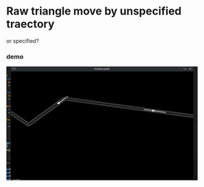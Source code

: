 # Raw triangle move by unspecified traectory
or specified?

### demo
<img src="demo.gif" style="width: 600px; height:300px"> </img>